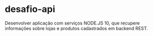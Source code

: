 # desafio-api
Desenvolver aplicação com serviços NODE.JS 10, que recupere informações sobre lojas e produtos cadastrados em backend REST. 
